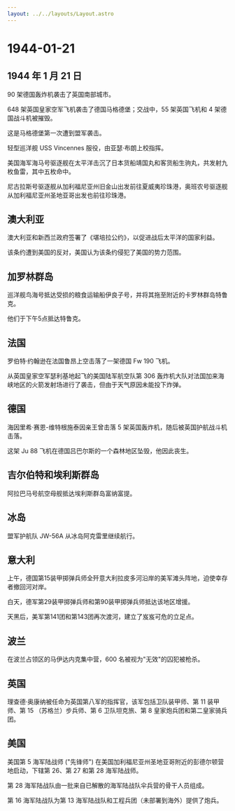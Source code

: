 ```yaml
---
layout: ../../layouts/Layout.astro
---
```


# 1944-01-21

## 1944 年 1 月 21 日

90 架德国轰炸机袭击了英国南部城市。

648 架英国皇家空军飞机袭击了德国马格德堡；交战中，55 架英国飞机和 4
架德国战斗机被摧毁。

这是马格德堡第一次遭到盟军袭击。

轻型巡洋舰 USS Vincennes 服役，由亚瑟·布朗上校指挥。

美国海军海马号驱逐舰在太平洋击沉了日本货船靖国丸和客货船生驹丸，共发射九枚鱼雷，其中五枚命中。

尼古拉斯号驱逐舰从加利福尼亚州旧金山出发前往夏威夷珍珠港，奥班农号驱逐舰从加利福尼亚州圣地亚哥出发也前往珍珠港。

## 澳大利亚

澳大利亚和新西兰政府签署了《堪培拉公约》，以促进战后太平洋的国家利益。

该条约遭到美国的反对，美国认为该条约侵犯了美国的势力范围。

## 加罗林群岛

巡洋舰鸟海号抵达受损的粮食运输船伊良子号，并将其拖至附近的卡罗林群岛特鲁克。

他们于下午5点抵达特鲁克。

## 法国

罗伯特·约翰逊在法国鲁昂上空击落了一架德国 Fw 190 飞机。

从英国皇家空军瑟利基地起飞的美国陆军航空队第 306
轰炸机大队对法国加来海峡地区的火箭发射场进行了袭击，但由于天气原因未能投下炸弹。

## 德国

海因里希·赛恩-维特根施泰因亲王曾击落 5
架英国轰炸机，随后被英国护航战斗机击落。

这架 Ju 88 飞机在德国吕巴尔斯的一个森林地区坠毁，他因此丧生。

## 吉尔伯特和埃利斯群岛

阿拉巴马号航空母舰抵达埃利斯群岛富纳富提。

## 冰岛

盟军护航队 JW-56A 从冰岛阿克雷里继续航行。

## 意大利

上午，德国第15装甲掷弹兵师全歼意大利拉皮多河沿岸的美军滩头阵地，迫使幸存者撤回河对岸。

白天，德军第29装甲掷弹兵师和第90装甲掷弹兵师抵达该地区增援。

天黑后，美军第141团和第143团再次渡河，建立了岌岌可危的立足点。

## 波兰

在波兰占领区的马伊达内克集中营，600 名被视为"无效"的囚犯被枪杀。

## 英国

理查德·奥康纳被任命为英国第八军的指挥官，该军包括卫队装甲师、第 11
装甲师、第 15 （苏格兰）步兵师、第 6 卫队坦克旅、第 8
皇家炮兵团和第二皇家骑兵团。

## 美国

美国第 5 海军陆战师 ("先锋师")
在美国加利福尼亚州圣地亚哥附近的彭德尔顿营地启动，下辖第 26、第 27 和第
28 海军陆战师。

第 28 海军陆战队由一批来自已解散的海军陆战队伞兵营的骨干人员组成。

第 16 海军陆战队为第 13
海军陆战队和工程兵团（未部署到海外）提供了炮兵。